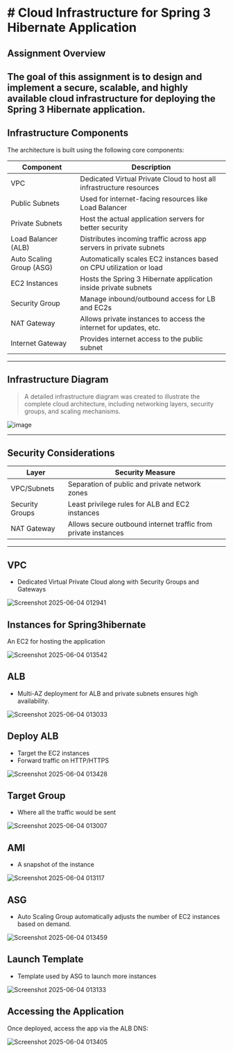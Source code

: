 #  # Cloud Infrastructure for Spring 3 Hibernate Application

##  Assignment Overview

The goal of this assignment is to design and implement a secure, scalable, and highly available cloud infrastructure for deploying the Spring 3 Hibernate application.
---

##  Infrastructure Components

The architecture is built using the following core components:

| Component         | Description                                                                 |
|------------------|-----------------------------------------------------------------------------|
| VPC         | Dedicated Virtual Private Cloud to host all infrastructure resources       |
| Public Subnets| Used for internet-facing resources like Load Balancer                      |
| Private Subnets| Host the actual application servers for better security                   |
| Load Balancer (ALB)| Distributes incoming traffic across app servers in private subnets       |
| Auto Scaling Group (ASG) | Automatically scales EC2 instances based on CPU utilization or load |
| EC2 Instances  | Hosts the Spring 3 Hibernate application inside private subnets           |
| Security Group| Manage inbound/outbound access for LB and EC2s                            |
| NAT Gateway  | Allows private instances to access the internet for updates, etc.         |
| Internet Gateway| Provides internet access to the public subnet                           |


---

##  Infrastructure Diagram

> A detailed infrastructure diagram was created to illustrate the complete cloud architecture, including networking layers, security groups, and scaling mechanisms.

![image](https://github.com/user-attachments/assets/40d95fe2-54da-45ee-a231-e0c383201c50)

---

##  Security Considerations

| Layer             | Security Measure                                                  |
|------------------|--------------------------------------------------------------------|
| VPC/Subnets      | Separation of public and private network zones                    |
| Security Groups  | Least privilege rules for ALB and EC2 instances                   |
| NAT Gateway      | Allows secure outbound internet traffic from private instances    |

---

## VPC
-  Dedicated Virtual Private Cloud along with Security Groups and Gateways

![Screenshot 2025-06-04 012941](https://github.com/user-attachments/assets/dde7de6c-1d4d-4abf-a0ee-2b9710bceb9a)

## Instances for Spring3hibernate
 An EC2 for hosting the application


![Screenshot 2025-06-04 013542](https://github.com/user-attachments/assets/99734e3d-89a7-49a4-b302-64067465b93e)


## ALB
 - Multi-AZ deployment for ALB and private subnets ensures high availability.

![Screenshot 2025-06-04 013033](https://github.com/user-attachments/assets/875935bf-6e82-4893-b1ee-f0f4b02cfcd9)

## Deploy ALB
   - Target the EC2 instances
   - Forward traffic on HTTP/HTTPS
     
![Screenshot 2025-06-04 013428](https://github.com/user-attachments/assets/d4bb6cde-6293-4304-aeaf-fb50886d5d6f)


## Target Group
- Where all the traffic would be sent

![Screenshot 2025-06-04 013007](https://github.com/user-attachments/assets/4f0fd55b-556a-4e7d-a7ce-734ae591d6ed)

## AMI
- A snapshot of the instance

![Screenshot 2025-06-04 013117](https://github.com/user-attachments/assets/6d9084c9-eaee-4b60-a625-cb63432d2e44)


## ASG
 - Auto Scaling Group automatically adjusts the number of EC2 instances based on demand.


![Screenshot 2025-06-04 013459](https://github.com/user-attachments/assets/97563cfa-ec2a-4750-8696-81831afa7691)


## Launch Template
- Template used by ASG to launch more instances

![Screenshot 2025-06-04 013133](https://github.com/user-attachments/assets/081a783f-ff53-476c-b687-a443c5c2f489)


##  Accessing the Application

Once deployed, access the app via the ALB DNS:

![Screenshot 2025-06-04 013405](https://github.com/user-attachments/assets/05d9bfa6-d97b-47b1-8cd6-9057461cefd1)

